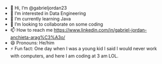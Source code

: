 - 👋 Hi, I’m @gabrieljordan23
- 👀 I’m interested in Data Engineering
- 🌱 I’m currently learning Java
- 💞️ I’m looking to collaborate on some coding
- 📫 How to reach me https://www.linkedin.com/in/gabriel-jordan-anchieta-arag%C3%A3o/
- 😄 Pronouns: He/him
- ⚡ Fun fact: One day when I was a young kid I said I would never work with computers, and here I am coding at 3 am LOL.

<!---
gabrieljordan23/gabrieljordan23 is a ✨ special ✨ repository because its `README.md` (this file) appears on your GitHub profile.
You can click the Preview link to take a look at your changes.
--->
